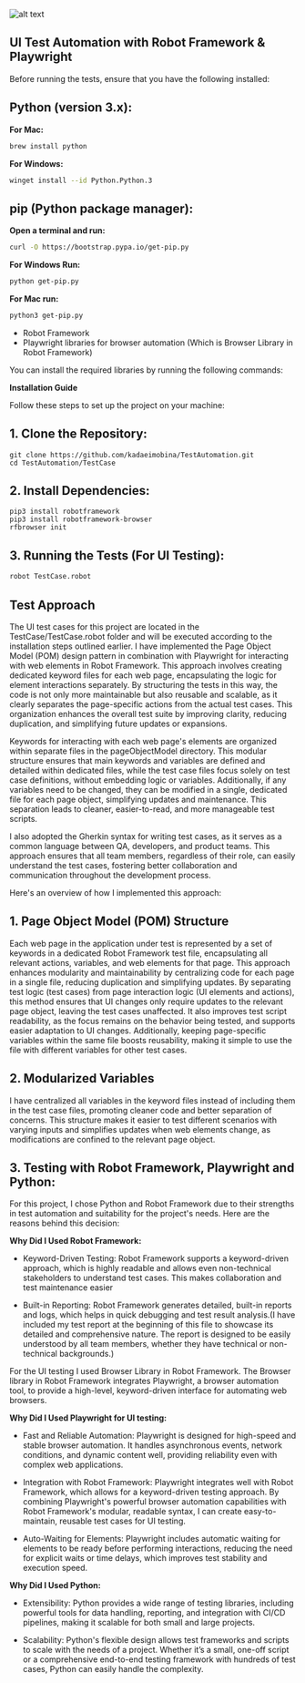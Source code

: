 ![alt text](TestResult.png)

## UI Test Automation with Robot Framework & Playwright

Before running the tests, ensure that you have the following installed:

## Python (version 3.x):

   **For Mac:**
   ```sh
   brew install python
   ```

   **For Windows:**
   ```sh
   winget install --id Python.Python.3
   ```

## pip (Python package manager):

   **Open a terminal and run:**
   ```sh
   curl -O https://bootstrap.pypa.io/get-pip.py
   ```

   **For Windows Run:**
   ```sh
   python get-pip.py
   ```

   **For Mac run:**
   ```sh
   python3 get-pip.py
   ```

- Robot Framework
- Playwright libraries for browser automation (Which is Browser Library in Robot Framework)

You can install the required libraries by running the following commands:


**Installation Guide**

Follow these steps to set up the project on your machine:

## 1. Clone the Repository:

    git clone https://github.com/kadaeimobina/TestAutomation.git
    cd TestAutomation/TestCase

## 2. Install Dependencies:
    pip3 install robotframework
    pip3 install robotframework-browser
    rfbrowser init 

## 3. Running the Tests (For UI Testing):

   ```sh
   robot TestCase.robot
   ```

## Test Approach

The UI test cases for this project are located in the TestCase/TestCase.robot folder and will be executed according to the installation steps outlined earlier. I have implemented the Page Object Model (POM) design pattern in combination with Playwright for interacting with web elements in Robot Framework. This approach involves creating dedicated keyword files for each web page, encapsulating the logic for element interactions separately. By structuring the tests in this way, the code is not only more maintainable but also reusable and scalable, as it clearly separates the page-specific actions from the actual test cases. This organization enhances the overall test suite by improving clarity, reducing duplication, and simplifying future updates or expansions.

Keywords for interacting with each web page's elements are organized within separate files in the pageObjectModel directory. This modular structure ensures that main keywords and variables are defined and detailed within dedicated files, while the test case files focus solely on test case definitions, without embedding logic or variables. Additionally, if any variables need to be changed, they can be modified in a single, dedicated file for each page object, simplifying updates and maintenance. This separation leads to cleaner, easier-to-read, and more manageable test scripts.

I also adopted the Gherkin syntax for writing test cases, as it serves as a common language between QA, developers, and product teams. This approach ensures that all team members, regardless of their role, can easily understand the test cases, fostering better collaboration and communication throughout the development process.


Here's an overview of how I implemented this approach:

## 1. Page Object Model (POM) Structure
   
   Each web page in the application under test is represented by a set of keywords in a dedicated Robot Framework test file, encapsulating all relevant actions, variables, and web elements for that page. This approach enhances modularity and maintainability by centralizing code for each page in a single file, reducing duplication and simplifying updates. By separating test logic (test cases) from page interaction logic (UI elements and actions), this method ensures that UI changes only require updates to the relevant page object, leaving the test cases unaffected. It also improves test script readability, as the focus remains on the behavior being tested, and supports easier adaptation to UI changes. Additionally, keeping page-specific variables within the same file boosts reusability, making it simple to use the file with different variables for other test cases.


## 2. Modularized Variables

  I have centralized all variables in the keyword files instead of including them in the test case files, promoting cleaner code and better separation of concerns. This structure makes it easier to test different scenarios with varying inputs and simplifies updates when web elements change, as modifications are confined to the relevant page object.


## 3. Testing with Robot Framework, Playwright and Python:
  For this project, I chose Python and Robot Framework due to their strengths in test automation and suitability for the project's needs. Here are the reasons behind this decision:
   
   **Why Did I Used Robot Framework:**

   * Keyword-Driven Testing: 
   Robot Framework supports a keyword-driven approach, which is highly readable and allows even non-technical stakeholders to understand test cases. This makes collaboration and test maintenance easier

   * Built-in Reporting: 
   Robot Framework generates detailed, built-in reports and logs, which helps in quick debugging and test result analysis.(I have included my test report at the beginning of this file to showcase its detailed and comprehensive nature. The report is designed to be easily understood by all team members, whether they have technical or non-technical backgrounds.)


   For the UI testing I used Browser Library in Robot Framework. The Browser library in Robot Framework integrates Playwright, a browser automation tool, to provide a high-level, keyword-driven interface for automating web browsers.
   
   **Why Did I Used Playwright for UI testing:**

   * Fast and Reliable Automation: 
   Playwright is designed for high-speed and stable browser automation. It handles asynchronous events, network conditions, and dynamic content well, providing reliability even with complex web applications.

   * Integration with Robot Framework: 
   Playwright integrates well with Robot Framework, which allows for a keyword-driven testing approach. By combining Playwright's powerful browser automation capabilities with Robot Framework's modular, readable syntax, I can create easy-to-maintain, reusable test cases for UI testing.
  
   * Auto-Waiting for Elements: 
   Playwright includes automatic waiting for elements to be ready before performing interactions, reducing the need for explicit waits or time delays, which improves test stability and execution speed.


   **Why Did I Used Python:**

   * Extensibility: 
   Python provides a wide range of testing libraries, including powerful tools for data handling, reporting, and integration with CI/CD pipelines, making it scalable for both small and large projects.
   
   * Scalability:
   Python's flexible design allows test frameworks and scripts to scale with the needs of a project. Whether it’s a small, one-off script or a comprehensive end-to-end testing framework with hundreds of test cases, Python can easily handle the complexity.





